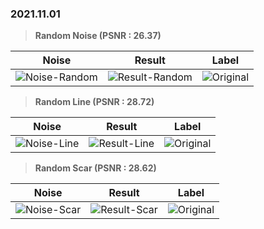 ### 2021.11.01
> **Random Noise (PSNR : 26.37)**

Noise | Result | Label 
---- | ---- | ---- |
![Noise-Random](https://user-images.githubusercontent.com/59187215/139613266-7fd4a9ce-a1d5-4b48-834f-0d4a776b66fa.png) | ![Result-Random](https://user-images.githubusercontent.com/59187215/139613303-181d2202-4516-49d1-8a13-c7b13a05da07.png) | ![Original](https://user-images.githubusercontent.com/59187215/139613122-73c9ab6d-ffc6-4290-b081-80497f3e6186.png)

> **Random Line (PSNR : 28.72)**
 
 Noise | Result | Label 
---- | ---- | ---- |
![Noise-Line](https://user-images.githubusercontent.com/59187215/139613328-7a354968-15af-43e4-b003-1ac2b25a0c0e.png) | ![Result-Line](https://user-images.githubusercontent.com/59187215/139613343-3cc315fa-e77f-4c48-976e-3a95db424197.png) | ![Original](https://user-images.githubusercontent.com/59187215/139613122-73c9ab6d-ffc6-4290-b081-80497f3e6186.png)

> **Random Scar (PSNR : 28.62)**
 
  Noise | Result | Label 
---- | ---- | ---- |
![Noise-Scar](https://user-images.githubusercontent.com/59187215/139613366-979bf331-5d49-404f-8f13-8a657a36cf0f.png) | ![Result-Scar](https://user-images.githubusercontent.com/59187215/139613380-23ebc622-6215-48b2-9da8-a11684efd5d7.png) | ![Original](https://user-images.githubusercontent.com/59187215/139613122-73c9ab6d-ffc6-4290-b081-80497f3e6186.png)
